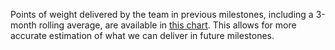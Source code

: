 Points of weight delivered by the team in previous milestones, including a 3-month
rolling average, are available in [this chart](https://app.periscopedata.com/app/gitlab/587512/Plan-stage-capacity-planning).
This allows for more accurate estimation of what we can deliver
in future milestones.
